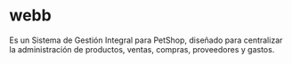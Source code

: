 # webb
Es un Sistema de Gestión Integral para PetShop, diseñado para centralizar la administración de productos, ventas, compras, proveedores y gastos.

